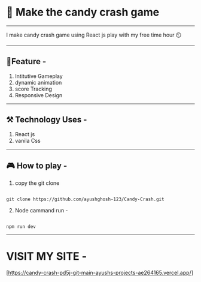 # 🍬 Make the candy crash game

---

I make candy crash game using React js  play with my free time hour ⏲️

---

## 🚀Feature -

1. Intitutive Gameplay
2. dynamic animation
3. score Tracking
4. Responsive Design

---
## ⚒️ Technology Uses -
1. React js
2. vanila Css

--- 
## 🎮 How to play -

1. copy the git clone

```github

git clone https://github.com/ayushghosh-123/Candy-Crash.git

```

2. Node cammand run -
```nodejs

npm run dev

```

---
# VISIT MY SITE -
[https://candy-crash-pd5j-git-main-ayushs-projects-ae264165.vercel.app/]